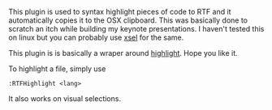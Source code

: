 This plugin is used to syntax highlight pieces of code to RTF and it automatically copies it to the OSX clipboard. This was basically done to scratch an itch while building my keynote presentations. I haven't tested this on linux but you can probably use [xsel](http://www.vergenet.net/~conrad/software/xsel/) for the same.

This plugin is is basically a wraper around [highlight](http://www.andre-simon.de/doku/highlight/en/highlight.html). Hope you like it. 

To highlight a file, simply use

    :RTFHighlight <lang>

It also works on visual selections.
